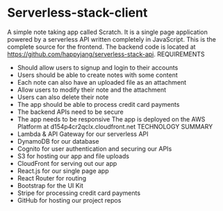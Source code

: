 # Serverless-stack-client

A simple note taking app called Scratch. It is a single page application powered by a serverless API written completely in JavaScript. This is the complete source for the frontend. The backend code is located at https://github.com/happyjang/serverless-stack-api.
REQUIREMENTS
* Should allow users to signup and login to their accounts
* Users should be able to create notes with some content
* Each note can also have an uploaded file as an attachment
* Allow users to modify their note and the attachment
* Users can also delete their note
* The app should be able to process credit card payments
* The backend APIs need to be secure
* The app needs to be responsive
The app is deployed on the AWS Platform at d154p4cr2qclx.cloudfront.net
TECHNOLOGY SUMMARY
* Lambda & API Gateway for our serverless API
* DynamoDB for our database
* Cognito for user authentication and securing our APIs
* S3 for hosting our app and file uploads
* CloudFront for serving out our app
* React.js for our single page app
* React Router for routing
* Bootstrap for the UI Kit
* Stripe for processing credit card payments
* GitHub for hosting our project repos
